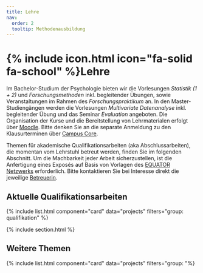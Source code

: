 ```yaml
---
title: Lehre
nav:
  order: 2
  tooltip: Methodenausbildung
---
```


# {% include icon.html icon="fa-solid fa-school" %}Lehre

Im Bachelor-Studium der Psychologie bieten wir die Vorlesungen *Statistik (1 + 2)* und *Forschungsmethoden* inkl. begleitender Übungen, sowie Veranstaltungen im Rahmen des *Forschungspraktikum* an. In den Master-Studiengängen werden die Vorlesungen *Multivariate Datenanalyse* inkl. begleitender Übung und das Seminar *Evaluation* angeboten.
Die Organisation der Kurse und die Bereitstellung von Lehrmaterialen erfolgt über [Moodle](https://moodle.psychologische-hochschule.de). Bitte denken Sie an die separate Anmeldung zu den Klausurterminen über [Campus Core](https://cc.phb.de). 

Themen für akademische Qualifikationsarbeiten (aka Abschlussarbeiten), die momentan vom Lehrstuhl betreut werden, finden Sie im folgenden Abschnitt. Um die Machbarkeit jeder Arbeit sicherzustellen, ist die Anfertigung eines Exposés auf Basis von Vorlagen des [EQUATOR Netzwerks](https://www.equator-network.org/) erforderlich. Bitte kontaktieren Sie bei Interesse direkt die jeweilige [Betreuerin](http://methodenlehre.phb.de/team).

## Aktuelle Qualifikationsarbeiten

{% include list.html component="card" data="projects" filters="group: qualifikation" %}

{% include section.html %}

## Weitere Themen

{% include list.html component="card" data="projects" filters="group: "%}

